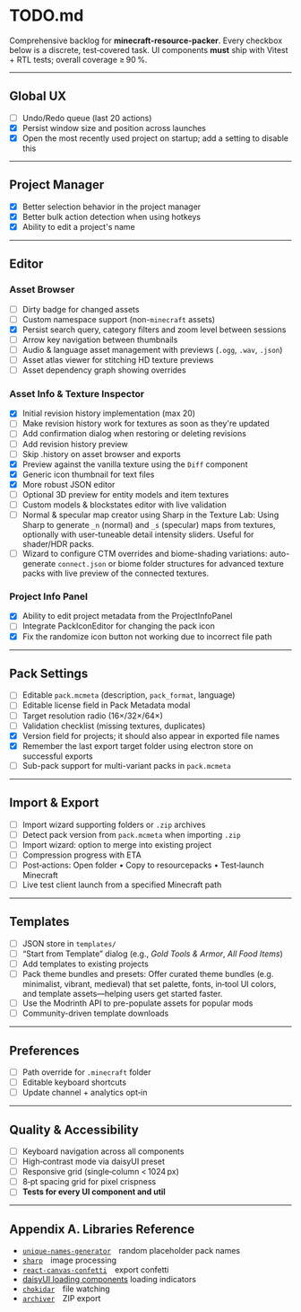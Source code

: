 # TODO.md

Comprehensive backlog for **minecraft-resource-packer**.
Every checkbox below is a discrete, test‑covered task.
UI components **must** ship with Vitest + RTL tests; overall coverage ≥ 90 %.

---

## Global UX

- [ ] Undo/Redo queue (last 20 actions)
- [x] Persist window size and position across launches
- [x] Open the most recently used project on startup; add a setting to disable this

---

## Project Manager

- [x] Better selection behavior in the project manager
- [x] Better bulk action detection when using hotkeys
- [x] Ability to edit a project's name

---

## Editor

### Asset Browser

- [ ] Dirty badge for changed assets
- [ ] Custom namespace support (non-`minecraft` assets)
- [x] Persist search query, category filters and zoom level between sessions
- [ ] Arrow key navigation between thumbnails
- [ ] Audio & language asset management with previews (`.ogg`, `.wav`, `.json`)
- [ ] Asset atlas viewer for stitching HD texture previews
- [ ] Asset dependency graph showing overrides

### Asset Info & Texture Inspector

- [x] Initial revision history implementation (max 20)
- [ ] Make revision history work for textures as soon as they're updated
- [ ] Add confirmation dialog when restoring or deleting revisions
- [ ] Add revision history preview
- [ ] Skip .history on asset browser and exports
- [x] Preview against the vanilla texture using the `Diff` component
- [x] Generic icon thumbnail for text files
- [x] More robust JSON editor
- [ ] Optional 3D preview for entity models and item textures
- [ ] Custom models & blockstates editor with live validation
- [ ] Normal & specular map creator using Sharp in the Texture Lab: Using Sharp to generate `_n` (normal) and `_s` (specular) maps from textures, optionally with user-tuneable detail intensity sliders. Useful for shader/HDR packs.
- [ ] Wizard to configure CTM overrides and biome-shading variations: auto-generate `connect.json` or biome folder structures for advanced texture packs with live preview of the connected textures.

### Project Info Panel

- [x] Ability to edit project metadata from the ProjectInfoPanel
- [ ] Integrate PackIconEditor for changing the pack icon
- [x] Fix the randomize icon button not working due to incorrect file path

---

## Pack Settings

- [ ] Editable `pack.mcmeta` (description, `pack_format`, language)
- [ ] Editable license field in Pack Metadata modal
- [ ] Target resolution radio (16×/32×/64×)
- [ ] Validation checklist (missing textures, duplicates)
- [x] Version field for projects; it should also appear in exported file names
- [x] Remember the last export target folder using electron store on successful exports
- [ ] Sub-pack support for multi-variant packs in `pack.mcmeta`

---

## Import & Export

- [ ] Import wizard supporting folders or `.zip` archives
- [ ] Detect pack version from `pack.mcmeta` when importing `.zip`
- [ ] Import wizard: option to merge into existing project
- [ ] Compression progress with ETA
- [ ] Post‑actions: Open folder • Copy to resourcepacks • Test‑launch Minecraft
- [ ] Live test client launch from a specified Minecraft path

---

## Templates

- [ ] JSON store in `templates/`
- [ ] “Start from Template” dialog (e.g., _Gold Tools & Armor_, _All Food Items_)
- [ ] Add templates to existing projects
- [ ] Pack theme bundles and presets: Offer curated theme bundles (e.g. minimalist, vibrant, medieval) that set palette, fonts, in‑tool UI colors, and template assets—helping users get started faster.
- [ ] Use the Modrinth API to pre-populate assets for popular mods
- [ ] Community-driven template downloads

---

## Preferences

- [ ] Path override for `.minecraft` folder
- [ ] Editable keyboard shortcuts
- [ ] Update channel + analytics opt‑in

---

## Quality & Accessibility

- [ ] Keyboard navigation across all components
- [ ] High‑contrast mode via daisyUI preset
- [ ] Responsive grid (single‑column < 1024 px)
- [ ] 8‑pt spacing grid for pixel crispness
- [ ] **Tests for every UI component and util**

---

## Appendix A. Libraries Reference

- [`unique-names-generator`](https://www.npmjs.com/package/unique-names-generator) random placeholder pack names
- [`sharp`](https://www.npmjs.com/package/sharp) image processing
- [`react-canvas-confetti`](https://www.npmjs.com/package/react-canvas-confetti) export confetti
- [daisyUI loading components](https://daisyui.com/components/loading/) loading indicators
- [`chokidar`](https://www.npmjs.com/package/chokidar) file watching
- [`archiver`](https://www.npmjs.com/package/archiver) ZIP export
